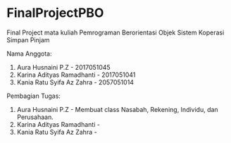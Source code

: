 # FinalProjectPBO

Final Project mata kuliah Pemrograman Berorientasi Objek Sistem Koperasi Simpan Pinjam

Nama Anggota:

1. Aura Husnaini P.Z - 2017051045
2. Karina Adityas Ramadhanti - 2017051041
3. Kania Ratu Syifa Az Zahra - 2057051014

Pembagian Tugas:

1. Aura Husnaini P.Z - Membuat class Nasabah, Rekening, Individu, dan Perusahaan.
2. Karina Adityas Ramadhanti -  
3. Kania Ratu Syifa Az Zahra -  
